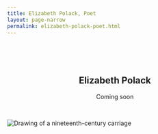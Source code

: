 ```yaml
---
title: Elizabeth Polack, Poet
layout: page-narrow
permalink: elizabeth-polack-poet.html
---
```


&nbsp;

&nbsp;

<p align="center">

<h2 align=center>Elizabeth Polack</h2>

<p align="center">Coming soon</p>

<!--<p align="center"><a href="mailto:katzir@vjwp.org">katzir@vjwp.org</a></p> -->

</p>

 &nbsp;

<style>
img {
     max-width: 100%;
     height: auto;
}
</style>
<div class=img>
<img src="objects/carriage.jpg"
     alt="Drawing of a nineteenth-century carriage"
     style="float: left; margin-right: 10px; padding-bottom:20px;" />  </div>
<br>  <br>

&nbsp;